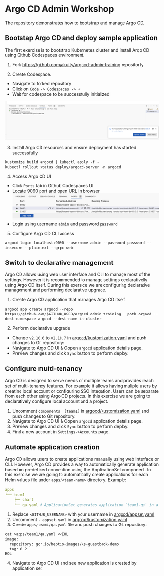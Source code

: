 # Argo CD Admin Workshop

The repository demonstrates how to bootstrap and manage Argo CD.

## Bootstap Argo CD and deploy sample application

The first exercise is to bootstrap Kubernetes cluster and install Argo CD using Github Codespaces environment.

1. Fork https://github.com/akuity/argocd-admin-training repositorty

2. Create Codespace.
  * Navigate to forked repository
  * Click on `Code -> Codespaces -> +`
  * Wait for codespace to be successfully initialized

  ![Codespace Initialized](./assets/codespace-init.png)

3. Install Argo CD resources and ensure deployment has started successfully

```shell
kustomize build argocd | kubectl apply -f -
kubectl rollout status deploy/argocd-server -n argocd
```

4. Access Argo CD UI

  * Click `Ports` tab in Github Codespaces UI
  * Locate 9090 port and open URL in browser
  ![Access Argo CD UI](./assets/access-ui.png)
  * Login using username `admin` and password `password`

5. Configure Argo CD CLI access

```shell
argocd login localhost:9090 --username admin --password password --insecure --plaintext --grpc-web
```

## Switch to declarative management

Argo CD allows using web user interface and CLI to manage most of the settings. However it is recommended to manage settings declarativelly
using Argo CD itself. During this exersice we are configuring declarative management and performing declarative upgrade.

1. Create Argo CD application that manages Argo CD itself

```shell
argocd app create argocd --repo https://github.com/$GITHUB_USER/argocd-admin-training --path argocd --dest-namespace argocd --dest-name in-cluster
```

2. Perform declarative upgrade
  * Change `v2.10.6` to `v2.10.7` in [argocd/kustomization.yaml](argocd/kustomization.yaml) and push changes to Git repository:
  * Navigate to Argo CD UI & Oopen `argocd` application details page.
  * Preview changes and click `Sync` button to perform deploy.

## Configure multi-tenancy

Argo CD is designed to serve needs of multiple teams and provides reach set of multi-tenancy features. For example
it allows having muliple users by creating local account or configuring SSO integation. Users can be separate from each
other using Argo CD projects. In this exercise we are going to declaratively configure local account and a project.

1. Uncomment `components: [team1]` in [argocd/kustomization.yaml](argocd/kustomization.yaml) and push changes to Git repository.
2. Navigate to Argo CD UI & Oopen `argocd` application details page.
3. Preview changes and click `Sync` button to perform deploy.
4. Find a new account in `Settings->Accounts` page.

## Automate application creation

Argo CD allows users to create applications manually using web interface or CLI. However, Argo CD provides a way to automatically
generate application based on predefined convention using the ApplicationSet component. In this exercise we are going to automatically create
applications for each Helm values file under `apps/<team-name>` directory. Example:

```yaml
apps
└── team1
    ├── chart
    └── qa.yaml # ApplicationSet generates application `team1-qa` in a project `team1` using helm chart under `apps/team1` and value file `qa.yaml`
```

1. Replace `<GITHUB_USERNAME>` with your username in [argocd/appset.yaml](argocd/appset.yaml)
2. Uncomment `- appset.yaml` in [argocd/kustomization.yaml](argocd/kustomization.yaml)
3. Create `apps/team1/qa.yaml` file and push changes to Git repository:

```shell
cat >apps/team1/qa.yaml <<EOL
image:
  repository: gcr.io/heptio-images/ks-guestbook-demo
  tag: 0.2
EOL
```
4. Navigate to Argo CD UI and see new application is created by application set